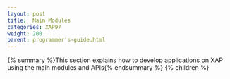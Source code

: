 ```yaml
---
layout: post
title:  Main Modules
categories: XAP97
weight: 200
parent: programmer's-guide.html
---
```


{% summary %}This section explains how to develop applications on XAP using the main modules and APIs{% endsummary %}
{% children %}
